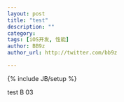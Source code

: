 ```yaml
---
layout: post
title: "test"
description: ""
category: 
tags: [iOS开发, 性能]
author: BB9z
author_url: http://twitter.com/bb9z

---
```

{% include JB/setup %}

test B 03
